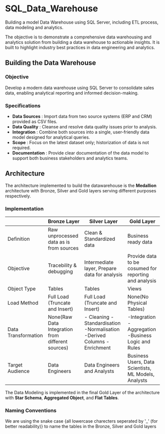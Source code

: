 # SQL_Data_Warehouse
Building a model Data Warehouse using SQL Server, including ETL process, data modeling and analytics.

The objective is to demonstrate a comprehensive data warehousing and analytics solution from building a data warehouse to actionable insights. It is built to highlight industry best practices in data engineering and analytics.

## Building the Data Warehouse

### Objective
Develop a modern data warehouse using SQL Server to consolidate sales data, enabling analytical reporting and informed decision-making.

### Specifications

- **Data Sources** : Import data from two source systems (ERP and CRM) provided as CSV files.
- **Data Quality** : Cleanse and resolve data quality issues prior to analysis.
- **Integration** : Combine both sources into a single, user-friendly data model designed for analytical queries.
- **Scope** : Focus on the latest dataset only; historization of data is not required.
- **Documentation** : Provide clear documentation of the data model to support both business stakeholders and analytics teams.


## Architecture

The architecture implemented to build the datawarehouse is the **Medallion** architecture with Bronze, Silver and Gold layers serving different purposes respectively.

### Implementation

|   | Bronze Layer | Silver Layer | Gold Layer |
|----------|----------|----------|----------|
|  Definition | Raw unprocessed data as is from sources   | Clean & Standardized data   | Business ready data|
| Objective | Tracebility & debugging    | Intermediate layer, Prepare data for analysis    | Provide data to be cosumed for reporting and analysis|
|Object Type| Tables   | Tables     | Views|
| Load Method | Full Load (Truncate and Insert)   | Full Load (Truncate and Insert)    | None(No Physical Tables) |
| Data Transformation | None(Raw Data Integration from different sources)   | - Cleaning -Standardisation -Normalisation -Derived Columns -Enrichment     | -Integration -Aggregation -Business Logic and Rules |
| Target Audience | Data Engineers  | Data Engineers and Analysts     | Business Users, Data Scientists, ML Models, Analysts|

The Data Modeling is implemented in the final Gold Layer of the architecture with **Star Schema**, **Aggregated Object**, and **Flat Tables**.

### Naming Conventions

We are using the snake case {all lowercase charecters seperated by '_' (for better readability)} to name the tables in 
the Bronze, Silver and Gold layers
